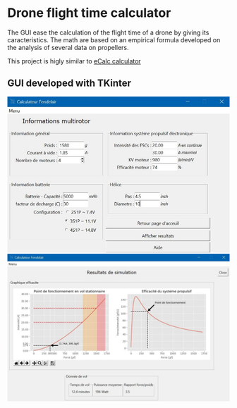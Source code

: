 # Drone flight time calculator

The GUI ease the calculation of the flight time of a drone by giving its caracteristics.
The math are based on an empirical formula developed on the analysis of several data on propellers.

This project is higly similar to [eCalc calculator](https://www.ecalc.ch/xcoptercalc.php "eCalc")

## GUI developed with TKinter

![GUI p1](Interface_p1.JPG)
![GUI p2](Interface_p2.JPG)